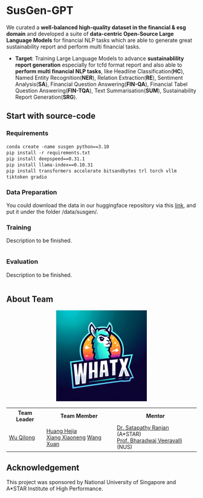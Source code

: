 # SusGen-GPT

We curated a **well-balanced high-quality dataset in the financial & esg domain** and developed a suite of **data-centric Open-Source Large Language Models** for financial NLP tasks which are able to generate great sustainability report and perform multi financial tasks.

- **Target**: Training Large Language Models to advance **sustainablility report generation** especially for tcfd format report and also able to **perform multi financial NLP tasks**, like Headline Classification(**HC**), Named Entity Recognition(**NER**), Relation Extraction(**RE**), Sentiment Analysis(**SA**), Financial Question Answering(**FIN-QA**), Financial Tabel Question Answering(**FIN-TQA**), Text Summarisation(**SUM**), Sustainability Report Generation(**SRG**).

## Start with source-code

### Requirements

```
conda create -name susgen python==3.10
pip install -r requirements.txt
pip install deepspeed==0.31.1
pip install llama-index==0.10.31
pip install transformers accelerate bitsandbytes trl torch vllm tiktoken gradio
```

### Data Preparation

You could download the data in our huggingface repository via this [link](https://huggingface.co/datasets/WHATX/susgen-30k), and put it under the folder /data/susgen/.

### Training
Description to be finished.
```

```

### Evaluation
Description to be finished.
```

```

## About Team

<p align="center">
  <img src="assets/team_logo.png" width="240" height="240" alt="Team Logo">
</p>


<table id="Team" style="margin: 0 auto; width:100%;">
  <tr>
    <th>Team Leader</th>
    <th>Team Member</th>
    <th>Mentor</th>
  </tr>
  <tr>
    <td>
      <a href="mailto:qilong_wu@u.nus.edu)">Wu Qilong</a></td>
    <td>
      <a href="mailto:e1124197@u.nus.edu">Huang Hejia</a><br>
      <a href="mailto:e1124255@u.nus.edu">Xiang Xiaoneng</a>
      <a href="mailto:e1124070@u.nus.edu">Wang Xuan</a><br>
    </td>
    <td>
      <a href="mailto:satapathy_ranjan@ihpc.a-star.edu.sg">Dr. Satapathy Ranjan</a> (A*STAR)<br>
      <a href="mailto:elebv@nus.edu.sg">Prof. Bharadwaj Veeravalli</a> (NUS)
    </td>
  </tr>
</table>


## Acknowledgement

This project was sponsored by National University of Singapore and A*STAR Institute of High Performance.
